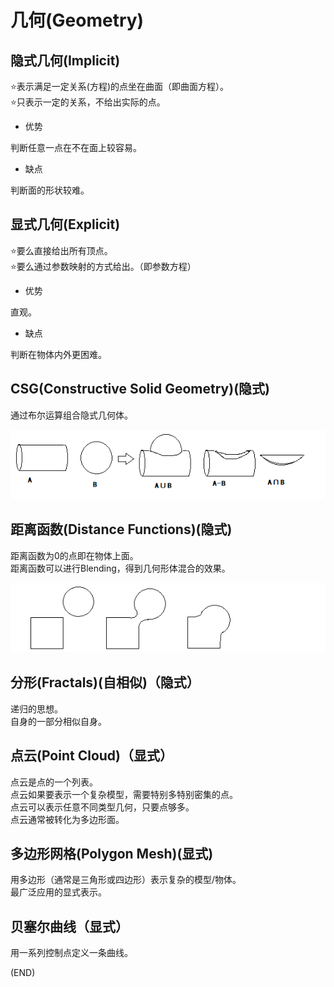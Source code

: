# 几何(Geometry)    

## 隐式几何(Implicit)    

⭐表示满足一定关系(方程)的点坐在曲面（即曲面方程）。    
⭐只表示一定的关系，不给出实际的点。    

- 优势    

判断任意一点在不在面上较容易。    

- 缺点    

判断面的形状较难。    




## 显式几何(Explicit)    

⭐要么直接给出所有顶点。    
⭐要么通过参数映射的方式给出。（即参数方程）    

- 优势    

直观。    

- 缺点    

判断在物体内外更困难。    


## CSG(Constructive Solid Geometry)(隐式)    

通过布尔运算组合隐式几何体。    

<img src="Images/CSG.png" />  

## 距离函数(Distance Functions)(隐式)    

距离函数为0的点即在物体上面。    
距离函数可以进行Blending，得到几何形体混合的效果。    

<img src="Images/DistanceFunctions.png" />  

## 分形(Fractals)(自相似)（隐式）    

递归的思想。  
自身的一部分相似自身。    


## 点云(Point Cloud)（显式）  

点云是点的一个列表。  
点云如果要表示一个复杂模型，需要特别多特别密集的点。    
点云可以表示任意不同类型几何，只要点够多。    
点云通常被转化为多边形面。    


## 多边形网格(Polygon Mesh)(显式)    

用多边形（通常是三角形或四边形）表示复杂的模型/物体。    
最广泛应用的显式表示。    


## 贝塞尔曲线（显式）    

用一系列控制点定义一条曲线。    

(END)    